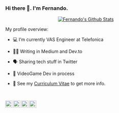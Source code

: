 ### Hi there 👋. I'm **Fernando**.

<p align="center">
  <a href="#user-30538313-pinned-items-reorder-form">
    <img align="center" src="https://github-readme-stats.vercel.app/api?username=FernandoFH&show_icons=true"  alt="Fernando's Github Stats"/>
  </a>
</p>

<div><p>My profile overview: </p></div>

- 💻 I’m currently VAS Engineer at Telefonica
- ✍🏻 Writing in Medium and Dev.to 
- 🗣  Sharing tech stuff in Twitter 
- 🚧 VideoGame Dev in process 

- 📝 See my [Curriculum Vitae]() to get more info.

<br/>
<p align="center">
  
<a href="https://twitter.com/fernandof_h" target="_blank">
  <img align="left" alt="Fernando Hernandez | Twitter" width="22px" src="https://cdn.jsdelivr.net/npm/simple-icons@v3/icons/twitter.svg" />
</a>

<a href="https://www.linkedin.com/in/fernandoh/" target="_blank">
  <img align="left" alt="Linkedin Fernando H" width="22px" src="https://cdn.jsdelivr.net/npm/simple-icons@v3/icons/linkedin.svg" />
</a>

<a href="https://dev.to/fernandofh" target="_blank">
  <img align="left" alt="Dev.to Fernando H" width="22px" src="https://cdn.jsdelivr.net/npm/simple-icons@3.11.0/icons/dev-dot-to.svg" />
</a>

<a href="https://medium.com/@FernandoFH" target="_blank">
  <img align="left" alt="Medium Fernando H" width="22px" src="https://cdn.jsdelivr.net/npm/simple-icons@3.11.0/icons/medium.svg" />
</a>

</p>
